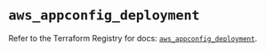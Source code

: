 # `aws_appconfig_deployment`

Refer to the Terraform Registry for docs: [`aws_appconfig_deployment`](https://registry.terraform.io/providers/hashicorp/aws/5.90.0/docs/resources/appconfig_deployment).
